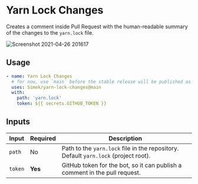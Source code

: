 # Yarn Lock Changes

Creates a comment inside Pull Request with the human-readable summary of the changes to the `yarn.lock` file.

<img alt="Screenshot 2021-04-26 201617" src="https://user-images.githubusercontent.com/719641/116132125-78cadf80-a6cd-11eb-901d-7f3cb6efd1c9.png">

## Usage

```yml
- name: Yarn Lock Changes
  # for now, use `main` before the stable release will be published as `v1`
  uses: Simek/yarn-lock-changes@main 
  with:
    path: 'yarn.lock'
    token: ${{ secrets.GITHUB_TOKEN }}
```

## Inputs

| Input | Required | Description |
| --- | --- | --- |
| `path` | No | Path to the `yarn.lock` file in the repository. Default `yarn.lock` (project root). |
| `token` | **Yes** | GitHub token for the bot, so it can publish a comment in the pull request. |
